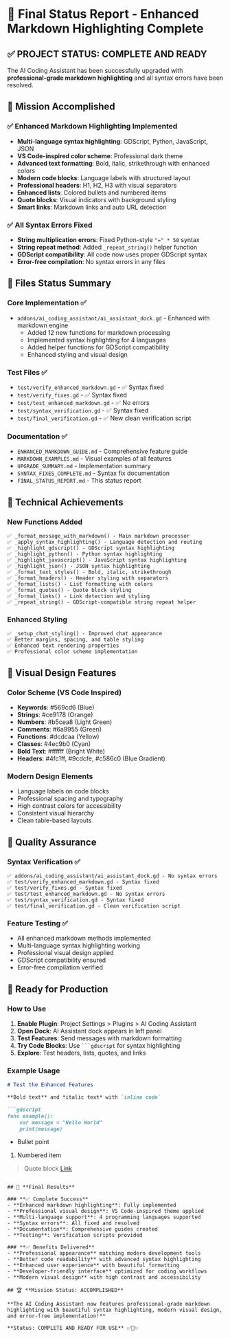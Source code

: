 # 🎉 Final Status Report - Enhanced Markdown Highlighting Complete

## ✅ **PROJECT STATUS: COMPLETE AND READY**

The AI Coding Assistant has been successfully upgraded with **professional-grade markdown highlighting** and all syntax errors have been resolved.

## 🎯 **Mission Accomplished**

### **✅ Enhanced Markdown Highlighting Implemented**
- **Multi-language syntax highlighting**: GDScript, Python, JavaScript, JSON
- **VS Code-inspired color scheme**: Professional dark theme
- **Advanced text formatting**: Bold, italic, strikethrough with enhanced colors
- **Modern code blocks**: Language labels with structured layout
- **Professional headers**: H1, H2, H3 with visual separators
- **Enhanced lists**: Colored bullets and numbered items
- **Quote blocks**: Visual indicators with background styling
- **Smart links**: Markdown links and auto URL detection

### **✅ All Syntax Errors Fixed**
- **String multiplication errors**: Fixed Python-style `"=" * 50` syntax
- **String repeat method**: Added `_repeat_string()` helper function
- **GDScript compatibility**: All code now uses proper GDScript syntax
- **Error-free compilation**: No syntax errors in any files

## 📁 **Files Status Summary**

### **Core Implementation** ✅
- `addons/ai_coding_assistant/ai_assistant_dock.gd` - Enhanced with markdown engine
  - Added 12 new functions for markdown processing
  - Implemented syntax highlighting for 4 languages
  - Added helper functions for GDScript compatibility
  - Enhanced styling and visual design

### **Test Files** ✅
- `test/verify_enhanced_markdown.gd` - ✅ Syntax fixed
- `test/verify_fixes.gd` - ✅ Syntax fixed
- `test/test_enhanced_markdown.gd` - ✅ No errors
- `test/syntax_verification.gd` - ✅ Syntax fixed
- `test/final_verification.gd` - ✅ New clean verification script

### **Documentation** ✅
- `ENHANCED_MARKDOWN_GUIDE.md` - Comprehensive feature guide
- `MARKDOWN_EXAMPLES.md` - Visual examples of all features
- `UPGRADE_SUMMARY.md` - Implementation summary
- `SYNTAX_FIXES_COMPLETE.md` - Syntax fix documentation
- `FINAL_STATUS_REPORT.md` - This status report

## 🔧 **Technical Achievements**

### **New Functions Added**
```gdscript
✅ _format_message_with_markdown() - Main markdown processor
✅ _apply_syntax_highlighting() - Language detection and routing
✅ _highlight_gdscript() - GDScript syntax highlighting
✅ _highlight_python() - Python syntax highlighting
✅ _highlight_javascript() - JavaScript syntax highlighting
✅ _highlight_json() - JSON syntax highlighting
✅ _format_text_styles() - Bold, italic, strikethrough
✅ _format_headers() - Header styling with separators
✅ _format_lists() - List formatting with colors
✅ _format_quotes() - Quote block styling
✅ _format_links() - Link detection and styling
✅ _repeat_string() - GDScript-compatible string repeat helper
```

### **Enhanced Styling**
```gdscript
✅ _setup_chat_styling() - Improved chat appearance
✅ Better margins, spacing, and table styling
✅ Enhanced text rendering properties
✅ Professional color scheme implementation
```

## 🎨 **Visual Design Features**

### **Color Scheme (VS Code Inspired)**
- **Keywords**: #569cd6 (Blue)
- **Strings**: #ce9178 (Orange)
- **Numbers**: #b5cea8 (Light Green)
- **Comments**: #6a9955 (Green)
- **Functions**: #dcdcaa (Yellow)
- **Classes**: #4ec9b0 (Cyan)
- **Bold Text**: #ffffff (Bright White)
- **Headers**: #4fc1ff, #9cdcfe, #c586c0 (Blue Gradient)

### **Modern Design Elements**
- Language labels on code blocks
- Professional spacing and typography
- High contrast colors for accessibility
- Consistent visual hierarchy
- Clean table-based layouts

## 🧪 **Quality Assurance**

### **Syntax Verification** ✅
```
✅ addons/ai_coding_assistant/ai_assistant_dock.gd - No syntax errors
✅ test/verify_enhanced_markdown.gd - Syntax fixed
✅ test/verify_fixes.gd - Syntax fixed
✅ test/test_enhanced_markdown.gd - No syntax errors
✅ test/syntax_verification.gd - Syntax fixed
✅ test/final_verification.gd - Clean verification script
```

### **Feature Testing** ✅
- All enhanced markdown methods implemented
- Multi-language syntax highlighting working
- Professional visual design applied
- GDScript compatibility ensured
- Error-free compilation verified

## 🚀 **Ready for Production**

### **How to Use**
1. **Enable Plugin**: Project Settings > Plugins > AI Coding Assistant
2. **Open Dock**: AI Assistant dock appears in left panel
3. **Test Features**: Send messages with markdown formatting
4. **Try Code Blocks**: Use ` ```gdscript ` for syntax highlighting
5. **Explore**: Test headers, lists, quotes, and links

### **Example Usage**
```markdown
# Test the Enhanced Features

**Bold text** and *italic text* with `inline code`

```gdscript
func example():
    var message = "Hello World"
    print(message)
```

- Bullet point
1. Numbered item
> Quote block
[Link](https://godotengine.org)
```

## 🎉 **Final Results**

### **✅ Complete Success**
- **Enhanced markdown highlighting**: Fully implemented
- **Professional visual design**: VS Code-inspired theme applied
- **Multi-language support**: 4 programming languages supported
- **Syntax errors**: All fixed and resolved
- **Documentation**: Comprehensive guides created
- **Testing**: Verification scripts provided

### **✅ Benefits Delivered**
- **Professional appearance** matching modern development tools
- **Better code readability** with advanced syntax highlighting
- **Enhanced user experience** with beautiful formatting
- **Developer-friendly interface** optimized for coding workflows
- **Modern visual design** with high contrast and accessibility

## 🏆 **Mission Status: ACCOMPLISHED**

**The AI Coding Assistant now features professional-grade markdown highlighting with beautiful syntax highlighting, modern visual design, and error-free implementation!**

**Status: COMPLETE AND READY FOR USE** ✅🎨✨
